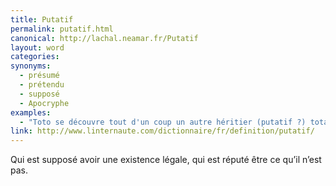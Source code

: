 ```yaml
---
title: Putatif
permalink: putatif.html
canonical: http://lachal.neamar.fr/Putatif
layout: word
categories:
synonyms:
  - présumé
  - prétendu
  - supposé
  - Apocryphe
examples:
  - "Toto se découvre tout d'un coup un autre héritier (putatif ?) totalement méconnu qui vient réclamer sa part. (cf. Histoires)"
link: http://www.linternaute.com/dictionnaire/fr/definition/putatif/
---
```


Qui est supposé avoir une existence légale, qui est réputé être ce qu’il n’est pas.

